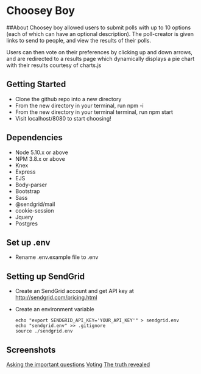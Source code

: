 # Choosey Boy

##About
Choosey boy allowed users to submit polls with up to 10 options (each of which can have an optional description). The poll-creator is given links to send to people, and view the results of their polls.

Users can then vote on their preferences by clicking up and down arrows, and are redirected to a results page which dynamically displays a pie chart with their results courtesy of charts.js

## Getting Started
* Clone the github repo into a new directory
* From the new directory in your terminal, run npm -i
* From the new directory in your terminal terminal, run npm start 
* Visit localhost/8080 to start choosing!

## Dependencies

- Node 5.10.x or above
- NPM 3.8.x or above
- Knex
- Express
- EJS
- Body-parser
- Bootstrap
- Sass
- @sendgrid/mail
- cookie-session
- Jquery
- Postgres

## Set up .env
- Rename .env.example file to .env

## Setting up SendGrid 
- Create an SendGrid account and get API key at http://sendgrid.com/pricing.html

- Create an environment variable
  ```
  echo "export SENDGRID_API_KEY='YOUR_API_KEY'" > sendgrid.env
  echo "sendgrid.env" >> .gitignore
  source ./sendgrid.env
  ```

## Screenshots

[Asking the important questions](https://imgur.com/lLgUVOa)
[Voting](https://imgur.com/mUMuGrm)
[The truth revealed](https://imgur.com/Jr6ZtfZ)
